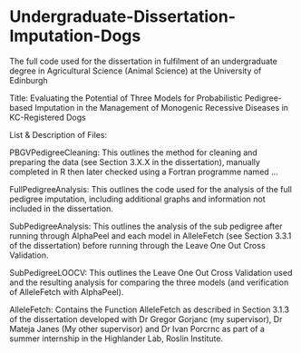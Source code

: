 # Undergraduate-Dissertation-Imputation-Dogs
 The full code used for the dissertation in fulfilment of an undergraduate degree in Agricultural Science (Animal Science) at the University of Edinburgh

Title: Evaluating the Potential of Three Models for Probabilistic Pedigree-based Imputation in the Management of Monogenic Recessive Diseases in KC-Registered Dogs


List & Description of Files:

PBGVPedigreeCleaning: This outlines the method for cleaning and preparing the data (see Section 3.X.X in the dissertation), manually completed in R then later checked using a Fortran programme named ...

FullPedigreeAnalysis: This outlines the code used for the analysis of the full pedigree imputation, including additional graphs and information not included in the dissertation.

SubPedigreeAnalysis: This outlines the analysis of the sub pedigree after running through AlphaPeel and each model in AlleleFetch (see Section 3.3.1 of the dissertation) before running through the Leave One Out Cross Validation.

SubPedigreeLOOCV: This outlines the Leave One Out Cross Validation used and the resulting analysis for comparing the three models (and verification of AlleleFetch with AlphaPeel).


AlleleFetch: Contains the Function AlleleFetch as described in Section 3.1.3 of the dissertation developed with Dr Gregor Gorjanc (my supervisor), Dr Mateja Janes (My other supervisor) and Dr Ivan Porcrnc as part of a summer internship in the Highlander Lab, Roslin Institute.


